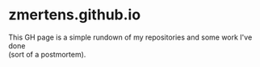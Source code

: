 # zmertens.github.io

This GH page is a simple rundown of my repositories and some work I've done <br /> (sort of a postmortem).
